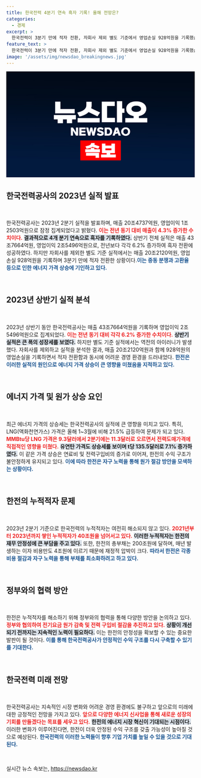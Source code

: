 ```yaml
---
title: 한국전력 4분기 연속 흑자 기록! 올해 전망은?
categories:
  - 경제
excerpt: >
  한국전력이 3분기 만에 적자 전환, 자회사 제외 별도 기준에서 영업손실 928억원을 기록했습니다. 에너지 가격 상승과 누적적자의 압박 속, 한전은 전기요금 원가 감축을 위한 대책 마련에 나설 예정입니다.
feature_text: >
  한국전력이 3분기 만에 적자 전환, 자회사 제외 별도 기준에서 영업손실 928억원을 기록했습니다. 에너지 가격 상승과 누적적자의 압박 속, 한전은 전기요금 원가 감축을 위한 대책 마련에 나설 예정입니다.
image: '/assets/img/newsdao_breakingnews.jpg'
---
```


<p><img src="/assets/img/newsdao_breakingnews.jpg" alt="pcversion 속보" /></p>

<h2 data-ke-size="size26">한국전력공사의 2023년 실적 발표</h2>

<p data-ke-size="size16">&nbsp;</p>

<p>한국전력공사는 2023년 2분기 실적을 발표하며, 매출 20조4737억원, 영업이익 1조2503억원으로 잠정 집계되었다고 밝혔다. <b><span style="color: #ee2323;">이는 전년 동기 대비 매출이 4.3% 증가한 수치이다.</span></b> <b><span style="background-color: #21538527;">결과적으로 4개 분기 연속으로 흑자를 기록하였다.</span></b> 상반기 전체 실적은 매출 43조7664억원, 영업이익 2조5496억원으로, 전년보다 각각 6.2% 증가하여 흑자 전환에 성공하였다. 하지만 자회사를 제외한 별도 기준 실적에서는 매출 20조2120억원, 영업손실 928억원을 기록하며 3분기 만에 적자 전환한 상황이다.<b><span style="color: #1a5490;">이는 중동 분쟁과 고환율 등으로 인한 에너지 가격 상승에 기인하고 있다.</span></b> </p>

<p data-ke-size="size16">&nbsp;</p>

<h2 data-ke-size="size26">2023년 상반기 실적 분석</h2>

<p data-ke-size="size16">&nbsp;</p>

<p>2023년 상반기 동안 한국전력공사는 매출 43조7664억원을 기록하며 영업이익 2조5496억원으로 집계되었다. <b><span style="color: #ee2323;">이는 전년 동기 대비 각각 6.2% 증가한 수치이다.</span></b> <b><span style="background-color: #21538527;">상반기 실적은 큰 폭의 성장세를 보였다.</span></b> 하지만 별도 기준 실적에서는 역전의 아이러니가 발생했다. 자회사를 제외하고 실적을 분석한 결과, 매출 20조2120억원과 함께 928억원의 영업손실을 기록하면서 적자 전환함과 동시에 어려운 경영 환경을 드러내었다. <b><span style="color: #1a5490;">한전은 이러한 실적의 원인으로 에너지 가격 상승이 큰 영향을 미쳤음을 지적하고 있다.</span></b></p>

<p data-ke-size="size16">&nbsp;</p>

<h2 data-ke-size="size26">에너지 가격 및 원가 상승 요인</h2>

<p data-ke-size="size16">&nbsp;</p>

<p>최근 에너지 가격의 상승세는 한국전력공사의 실적에 큰 영향을 미치고 있다. 특히, LNG(액화천연가스) 가격은 올해 1~3월에 비해 21.5% 급등하여 문제가 되고 있다. <b><span style="color: #ee2323;">MMBtu당 LNG 가격은 9.3달러에서 2분기에는 11.3달러로 오르면서 전력도매가격에 직접적인 영향을 미쳤다.</span></b> <b><span style="background-color: #21538527;">유연탄 가격도 상승세를 보이며 t당 135.5달러로 7.1% 증가하였다.</span></b> 이 같은 가격 상승은 연료비 및 전력구입비의 증가로 이어져, 한전의 수익 구조가 불안정하게 유지되고 있다. <b><span style="color: #1a5490;">이에 따라 한전은 자구 노력을 통해 원가 절감 방안을 모색하는 상황이다.</span></b></p>

<p data-ke-size="size16">&nbsp;</p>

<h2 data-ke-size="size26">한전의 누적적자 문제</h2>

<p data-ke-size="size16">&nbsp;</p>

<p>2023년 2분기 기준으로 한국전력의 누적적자는 여전히 해소되지 않고 있다. <b><span style="color: #ee2323;">2021년부터 2023년까지 쌓인 누적적자가 40조원을 넘어서고 있다.</span></b> <b><span style="background-color: #21538527;">이러한 누적적자는 한전의 재무 안정성에 큰 부담을 주고 있다.</span></b> 또한, 한전의 총부채는 200조원에 달하며, 매년 발생하는 이자 비용만도 4조원에 이르기 때문에 재정적 압박이 크다. <b><span style="color: #1a5490;">따라서 한전은 각종 비용 절감과 자구 노력을 통해 부채를 최소화하려고 하고 있다.</span></b></p>

<p data-ke-size="size16">&nbsp;</p>

<h2 data-ke-size="size26">정부와의 협력 방안</h2>

<p data-ke-size="size16">&nbsp;</p>

<p>한전은 누적적자를 해소하기 위해 정부와의 협력을 통해 다양한 방안을 논의하고 있다. <b><span style="color: #ee2323;">정부와 협의하여 전기요금 원가 감축 및 전력 구입비 절감을 추진하고 있다.</span></b> <b><span style="background-color: #21538527;">상황이 개선되기 전까지는 지속적인 노력이 필요하다.</span></b> 이는 한전의 안정성을 확보할 수 있는 중요한 발판이 될 것이다. <b><span style="color: #1a5490;">이를 통해 한국전력공사가 안정적인 수익 구조를 다시 구축할 수 있기를 기대한다.</span></b></p>

<p data-ke-size="size16">&nbsp;</p>

<h2 data-ke-size="size26">한국전력 미래 전망</h2>

<p data-ke-size="size16">&nbsp;</p>

<p>한국전력공사는 지속적인 시장 변화와 어려운 경영 환경에도 불구하고 앞으로의 미래에 대한 긍정적인 전망을 가지고 있다. <b><span style="color: #ee2323;">앞으로 다양한 에너지 신사업을 통해 새로운 성장의 기회를 만들겠다는 목표를 세우고 있다.</span></b> <b><span style="background-color: #21538527;">한전의 에너지 시장 혁신이 기대되는 시점이다.</span></b> 이러한 변화가 이루어진다면, 한전이 더욱 안정된 수익 구조를 갖출 가능성이 높아질 것으로 예상된다. <b><span style="color: #1a5490;">한국전력의 이러한 노력들이 향후 기업 가치를 높일 수 있을 것으로 기대된다.</span></b></p>

<p data-ke-size="size16">&nbsp;</p>
실시간 뉴스 속보는, <a href="https://newsdao.kr" rel="dofollow">https://newsdao.kr</a>


